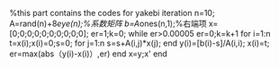 %this part contains the codes for yakebi iteration 
n=10;
A=rand(n)+8*eye(n);%系数矩阵
b=A*ones(n,1);%右端项
x=[0;0;0;0;0;0;0;0;0;0];
er=1;k=0;
while er>0.00005
er=0;k=k+1
for i=1:n
 t=x(i);x(i)=0;s=0;
 for j=1:n
    s=s+A(i,j)*x(j);
 end 
 y(i)=[b(i)-s]/A(i,i);
 x(i)=t;
 er=max(abs（y(i)-x(i)）,er)
 end 
 x=y;x'
 end
